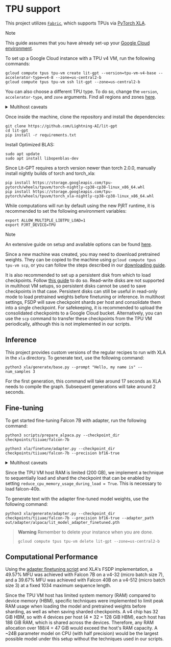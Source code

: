 # TPU support

This project utilizes [`Fabric`](https://lightning.ai/docs/fabric/stable), which supports TPUs via [PyTorch XLA](https://github.com/pytorch/xla).

> [!NOTE]
> This guide assumes that you have already set-up your [Google Cloud environment](https://cloud.google.com/run/docs/setup).

To set up a Google Cloud instance with a TPU v4 VM, run the following commands:

```shell
gcloud compute tpus tpu-vm create lit-gpt --version=tpu-vm-v4-base --accelerator-type=v4-8 --zone=us-central2-b
gcloud compute tpus tpu-vm ssh lit-gpt --zone=us-central2-b
```

You can also choose a different TPU type. To do so, change the `version`, `accelerator-type`, and `zone` arguments. Find all regions and zones [here](https://cloud.google.com/tpu/docs/regions-zones).

<details>
<summary>Multihost caveats</summary>

TPU v4-8 uses a single host. SSH'ing into the machine and running commands manually will only work when using a single host (1 slice in the TPU pod).
In multi-host environments, such as larger TPU pod slices, it's necessary to launch all commands on all hosts simultaneously to avoid hangs.
For local development, it is advisable to upload a zip file containing all your current changes and execute it inside the VM from your personal computer:

```shell
# Zip the local directory, excluding large directories from the zip. You may want to keep them.
zip -r local_changes.zip . -x  ".git/*" "checkpoints/*" "data/*" "out/*"
# Copy the .zip file to the TPU VM
gcloud compute tpus tpu-vm scp --worker=all local_changes.zip "lit-gpt:~"
# Unzip on each host
gcloud compute tpus tpu-vm ssh lit-gpt --worker=all --command="cd ~; unzip -q -o local_changes.zip"

# Example of a typical workflow
gcloud compute tpus tpu-vm ssh tmp --worker=all --command="cd ~; bash install_dependencies.sh"
gcloud compute tpus tpu-vm ssh tmp --worker=all --command="cd ~; bash prepare_checkpoints.sh"
gcloud compute tpus tpu-vm ssh tmp --worker=all --command="cd ~; bash run_desired_script.sh"

# This will allow you to kill all python processes on all workers
gcloud compute tpus tpu-vm ssh tmp --worker=all --command="pkill -e python"
```

Notice how the commands to install the environment and prepare checkpoints need to be run on all workers, since the filesystem
for each worker (host) is not shared.

For the rest of this tutorial, it will be assumed that it is being run on a single host for simplicity.

</details>

Once inside the machine, clone the repository and install the dependencies:

```shell
git clone https://github.com/Lightning-AI/lit-gpt
cd lit-gpt
pip install -r requirements.txt
```

Install Optimized BLAS:

```shell
sudo apt update
sudo apt install libopenblas-dev
```

Since Lit-GPT requires a torch version newer than torch 2.0.0, manually install nightly builds of torch and torch_xla:

```shell
pip install https://storage.googleapis.com/tpu-pytorch/wheels/tpuvm/torch-nightly-cp38-cp38-linux_x86_64.whl
pip install https://storage.googleapis.com/tpu-pytorch/wheels/tpuvm/torch_xla-nightly-cp38-cp38-linux_x86_64.whl
```

While computations will run by default using the new PjRT runtime, it is recommended to set the following environment variables:

```shell
export ALLOW_MULTIPLE_LIBTPU_LOAD=1
export PJRT_DEVICE=TPU
```

> [!NOTE]
> An extensive guide on setup and available options can be found [here](https://cloud.google.com/tpu/docs/v4-users-guide).

Since a new machine was created, you may need to download pretrained weights.
They can be copied to the machine using `gcloud compute tpus tpu-vm scp`, or you can follow the steps described in our [downloading guide](download_stablelm.md).

It is also recommended to set up a persistent disk from which to load checkpoints.
Follow [this guide](https://cloud.google.com/tpu/docs/setup-persistent-disk#setting_up_a_tpu_vm_and_a_persistent_disk) to do so.
Read-write disks are not supported in multihost VM setups, so persistent disks cannot be used to save checkpoints in that case.
Persistent disks can still be useful in read-only mode to load pretrained weights before finetuning or inference.
In multihost settings, FSDP will save checkpoint shards per host and consolidate them into a single checkpoint.
For safekeeping, it is recommended to upload the consolidated checkpoints to a Google Cloud bucket.
Alternatively, you can use the `scp` command to transfer these checkpoints from the TPU VM periodically, although this is not implemented in our scripts.

## Inference

This project provides custom versions of the regular recipes to run with XLA in the `xla` directory.
To generate text, use the following command:

```shell
python3 xla/generate/base.py --prompt "Hello, my name is" --num_samples 3
```

For the first generation, this command will take around 17 seconds as XLA needs to compile the graph.
Subsequent generations will take around 2 seconds.

## Fine-tuning

To get started fine-tuning Falcon 7B with adapter, run the following command:

```shell
python3 scripts/prepare_alpaca.py --checkpoint_dir checkpoints/tiiuae/falcon-7b

python3 xla/finetune/adapter.py --checkpoint_dir checkpoints/tiiuae/falcon-7b --precision bf16-true
```

<details>
<summary>Multihost caveats</summary>

This script is configured to save "full" checkpoints, which isn't possible on multihost TPU VMs.
Here's how you can consolidate them together into a single one after training with `state_dict_type="sharded"`:

```shell
path_to_shards="out/adapter/alpaca/lit_model_adapter_finetuned"
mkdir -p $path_to_shards
workers=4  # 4 hosts
for ((i = 0; i < workers; i++)); do
  # aggregate all shards locally
  gcloud compute tpus tpu-vm scp --worker=$i "lit-gpt:${path_to_shards}/*" "${path_to_shards}/" --zone us-central2-b
done
# copy all shards to all workers
gcloud compute tpus tpu-vm scp --worker=all ${path_to_shards}/* "lit-gpt:${path_to_shards}/" --zone us-central2-b
# consolidate the shards in each worker
gcloud compute tpus tpu-vm ssh tmp --worker=all --command="python -m torch_xla.distributed.fsdp.consolidate_sharded_ckpts --ckpt_prefix ${path_to_shards}/checkpoint --ckpt_suffix '_rank-*-of-*.pth' --save_path ${path_to_shards}.pth" --zone us-central2-b
```

</details>

Since the TPU VM host RAM is limited (200 GB), we implement a technique to sequentially load and shard the checkpoint that can be enabled by
setting `reduce_cpu_memory_usage_during_load = True`. This is necessary to load falcon-40b.

To generate text with the adapter fine-tuned model weights, use the following command:

```shell
python3 xla/generate/adapter.py --checkpoint_dir checkpoints/tiiuae/falcon-7b --precision bf16-true --adapter_path out/adapter/alpaca/lit_model_adapter_finetuned.pth
```

> **Warning**
> Remember to delete your instance when you are done.
>
> ```shell
> gcloud compute tpus tpu-vm delete lit-gpt --zone=us-central2-b
> ```

## Computational Performance

Using the [adapter finetuning script](finetune/adapter.py) and XLA's FSDP implementation, a 49.57% MFU was achieved with Falcon 7B on a v4-32 (micro batch size 7), and a 39.67% MFU was achieved with Falcon 40B on a v4-512 (micro batch size 3) at a fixed 1034 maximum sequence length.

Since the TPU VM host has limited system memory (RAM) compared to device memory (HBM), specific techniques were implemented to limit peak RAM usage when loading the model and pretrained weights before sharding, as well as when saving sharded checkpoints.
A v4 chip has 32 GiB HBM, so with 4 devices per host (4 * 32 = 128 GiB HBM), each host has 188 GiB RAM, which is shared across the devices.
Therefore, any RAM allocation over 188/4 = 47 GiB would exceed the host's RAM capacity.
A ~24B parameter model on CPU (with half precision) would be the largest possible model under this setup without the techniques used in our scripts.
